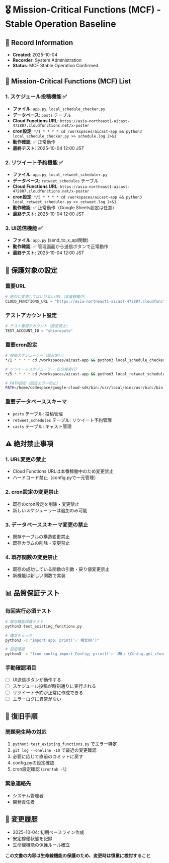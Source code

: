 # 🎖️ Mission-Critical Functions (MCF) - Stable Operation Baseline

## 📅 Record Information
- **Created**: 2025-10-04
- **Recorder**: System Administration
- **Status**: MCF Stable Operation Confirmed

## 🚀 Mission-Critical Functions (MCF) List

### 1. スケジュール投稿機能 ✅
- **ファイル**: `app.py`, `local_schedule_checker.py`
- **データベース**: `posts` テーブル
- **Cloud Functions URL**: `https://asia-northeast1-aicast-472807.cloudfunctions.net/x-poster`
- **cron設定**: `*/1 * * * * cd /workspaces/aicast-app && python3 local_schedule_checker.py >> schedule.log 2>&1`
- **動作確認**: ✅ 正常動作
- **最終テスト**: 2025-10-04 12:00 JST

### 2. リツイート予約機能 ✅
- **ファイル**: `app.py`, `local_retweet_scheduler.py`
- **データベース**: `retweet_schedules` テーブル
- **Cloud Functions URL**: `https://asia-northeast1-aicast-472807.cloudfunctions.net/x-poster`
- **cron設定**: `*/5 * * * * cd /workspaces/aicast-app && python3 local_retweet_scheduler.py >> retweet.log 2>&1`
- **動作確認**: ✅ 正常動作（Google Sheets設定は任意）
- **最終テスト**: 2025-10-04 12:00 JST

### 3. UI送信機能 ✅
- **ファイル**: `app.py` (send_to_x_api関数)
- **動作確認**: ✅ 管理画面から送信ボタンで正常動作
- **最終テスト**: 2025-10-04 12:00 JST

## 🔐 保護対象の設定

### 重要URL
```python
# 絶対に変更してはいけないURL（本番稼働中）
CLOUD_FUNCTIONS_URL = "https://asia-northeast1-aicast-472807.cloudfunctions.net/x-poster"
```

### テストアカウント設定
```python
# テスト専用アカウント（変更禁止）
TEST_ACCOUNT_ID = "shinrepoto"
```

### 重要cron設定
```bash
# 投稿スケジューラー（毎分実行）
*/1 * * * * cd /workspaces/aicast-app && python3 local_schedule_checker.py >> schedule.log 2>&1

# リツイートスケジューラー（5分毎実行）
*/5 * * * * cd /workspaces/aicast-app && python3 local_retweet_scheduler.py >> retweet.log 2>&1

# PATH設定（認証エラー防止）
PATH=/home/codespace/google-cloud-sdk/bin:/usr/local/bin:/usr/bin:/bin
```

### 重要データベーススキーマ
- `posts` テーブル: 投稿管理
- `retweet_schedules` テーブル: リツイート予約管理
- `casts` テーブル: キャスト管理

## ⚠️ 絶対禁止事項

### 1. URL変更の禁止
- Cloud Functions URLは本番稼働中のため変更禁止
- ハードコード禁止（config.pyで一元管理）

### 2. cron設定の変更禁止
- 既存のcron設定を削除・変更禁止
- 新しいスケジューラーは追加のみ可能

### 3. データベーススキーマ変更の禁止
- 既存テーブルの構造変更禁止
- 既存カラムの削除・変更禁止

### 4. 既存関数の変更禁止
- 既存の成功している関数の引数・戻り値変更禁止
- 新機能は新しい関数で実装

## 📊 品質保証テスト

### 毎回実行必須テスト
```bash
# 既存機能保護テスト
python3 test_existing_functions.py

# 構文チェック
python3 -c "import app; print('✅ 構文OK')"

# 設定確認
python3 -c "from config import Config; print(f'✅ URL: {Config.get_cloud_functions_url()}')"
```

### 手動確認項目
- [ ] UI送信ボタンが動作する
- [ ] スケジュール投稿が時刻通りに実行される
- [ ] リツイート予約が正常に作成できる
- [ ] エラーログに異常がない

## 🔄 復旧手順

### 問題発生時の対応
1. `python3 test_existing_functions.py` でエラー特定
2. `git log --oneline -10` で最近の変更確認
3. 必要に応じて直前のコミットに戻す
4. config.pyの設定確認
5. cron設定確認 (`crontab -l`)

### 緊急連絡先
- システム管理者
- 開発責任者

## 📝 変更履歴
- 2025-10-04: 初期ベースライン作成
- 安定稼働状態を記録
- 生命線機能の保護ルール確立

**この文書の内容は生命線機能の保護のため、変更時は慎重に検討すること**